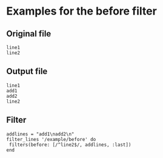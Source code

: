 # Examples for the before filter

## Original file
````
line1
line2
````

## Output file
````
line1
add1
add2
line2
````

## Filter
````
addlines = "add1\nadd2\n"
filter_lines '/example/before' do
 filters(before: [/^line2$/, addlines, :last])
end
